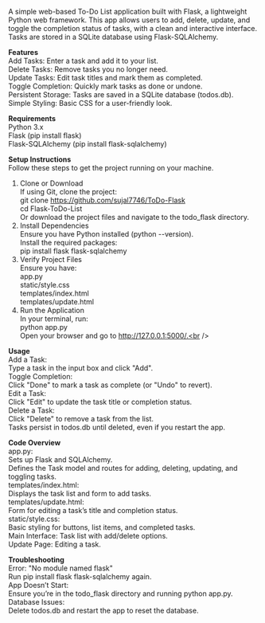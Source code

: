 A simple web-based To-Do List application built with Flask, a lightweight Python web framework. This app allows users to add, delete, update, and toggle the completion status of tasks, with a clean and interactive interface. Tasks are stored in a SQLite database using Flask-SQLAlchemy.<br/>

**Features**<br />
Add Tasks: Enter a task and add it to your list.<br />
Delete Tasks: Remove tasks you no longer need.<br />
Update Tasks: Edit task titles and mark them as completed.<br />
Toggle Completion: Quickly mark tasks as done or undone.<br />
Persistent Storage: Tasks are saved in a SQLite database (todos.db).<br />
Simple Styling: Basic CSS for a user-friendly look.<br />


**Requirements**<br />
Python 3.x<br />
Flask (pip install flask)<br />
Flask-SQLAlchemy (pip install flask-sqlalchemy)<br />

**Setup Instructions**<br />
Follow these steps to get the project running on your machine.<br />
1. Clone or Download<br />
If using Git, clone the project:<br />
git clone https://github.com/sujal7746/ToDo-Flask <br />
cd Flask-ToDo-List<br />
Or download the project files and navigate to the todo_flask directory.<br />
2. Install Dependencies<br />
Ensure you have Python installed (python --version).<br />
Install the required packages:<br />
pip install flask flask-sqlalchemy<br />
3. Verify Project Files<br />
Ensure you have:<br />
app.py<br />
static/style.css<br />
templates/index.html<br />
templates/update.html<br />
4. Run the Application<br />
In your terminal, run:<br />
python app.py<br />
Open your browser and go to http://127.0.0.1:5000/.<br />

**Usage**<br />
Add a Task:<br />
Type a task in the input box and click "Add".<br />
Toggle Completion:<br />
Click "Done" to mark a task as complete (or "Undo" to revert).<br />
Edit a Task:<br />
Click "Edit" to update the task title or completion status.<br />
Delete a Task:<br />
Click "Delete" to remove a task from the list.<br />
Tasks persist in todos.db until deleted, even if you restart the app.<br />

**Code Overview**<br />
app.py:<br />
Sets up Flask and SQLAlchemy.<br />
Defines the Task model and routes for adding, deleting, updating, and toggling tasks.<br />
templates/index.html:<br />
Displays the task list and form to add tasks.<br />
templates/update.html:<br />
Form for editing a task’s title and completion status.<br />
static/style.css:<br />
Basic styling for buttons, list items, and completed tasks.<br />
Main Interface: Task list with add/delete options.<br />
Update Page: Editing a task.<br />


**Troubleshooting**<br />
Error: "No module named flask"<br />
Run pip install flask flask-sqlalchemy again.<br />
App Doesn’t Start:<br />
Ensure you’re in the todo_flask directory and running python app.py.<br />
Database Issues:<br />
Delete todos.db and restart the app to reset the database.<br />
